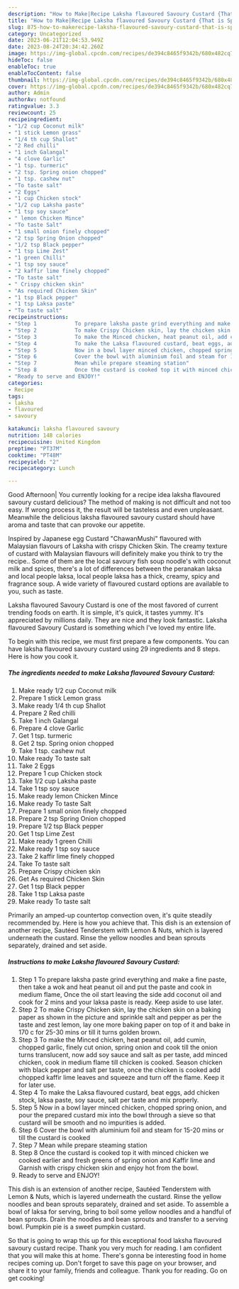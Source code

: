 ```yaml
---
description: "How to Make|Recipe Laksha flavoured Savoury Custard {That is Special"
title: "How to Make|Recipe Laksha flavoured Savoury Custard {That is Special"
slug: 875-how-to-makerecipe-laksha-flavoured-savoury-custard-that-is-special
category: Uncategorized
date: 2023-06-21T12:04:53.949Z
date: 2023-08-24T20:34:42.260Z
image: https://img-global.cpcdn.com/recipes/de394c8465f9342b/680x482cq70/laksha-flavoured-savoury-custard-recipe-main-photo.jpg
hideToc: false
enableToc: true
enableTocContent: false
thumbnail: https://img-global.cpcdn.com/recipes/de394c8465f9342b/680x482cq70/laksha-flavoured-savoury-custard-recipe-main-photo.jpg
cover: https://img-global.cpcdn.com/recipes/de394c8465f9342b/680x482cq70/laksha-flavoured-savoury-custard-recipe-main-photo.jpg
author: Admin
authorAv: notfound
ratingvalue: 3.3
reviewcount: 25
recipeingredient:
- "1/2 cup Coconut milk"
- "1 stick Lemon grass"
- "1/4 th cup Shallot"
- "2 Red chilli"
- "1 inch Galangal"
- "4 clove Garlic"
- "1 tsp. turmeric"
- "2 tsp. Spring onion chopped"
- "1 tsp. cashew nut"
- "To taste salt"
- "2 Eggs"
- "1 cup Chicken stock"
- "1/2 cup Laksha paste"
- "1 tsp soy sauce"
- " lemon Chicken Mince"
- "To taste Salt"
- "1 small onion finely chopped"
- "2 tsp Spring Onion chopped"
- "1/2 tsp Black pepper"
- "1 tsp Lime Zest"
- "1 green Chilli"
- "1 tsp soy sauce"
- "2 kaffir lime finely chopped"
- "To taste salt"
- " Crispy chicken skin"
- "As required Chicken Skin"
- "1 tsp Black pepper"
- "1 tsp Laksa paste"
- "To taste salt"
recipeinstructions:
- "Step 1            To prepare laksha paste grind everything and make a fine paste, then take a wok and heat peanut oil and put the paste and cook in medium flame, Once the oil start leaving the side add coconut oil and cook for 2 mins and your laksa paste is ready. Keep aside to use later."
- "Step 2            To make Crispy Chicken skin, lay the chicken skin on a baking paper as shown in the picture and sprinkle salt and pepper as per the taste and zest lemon, lay one more baking paper on top of it and bake in 170 c for 25-30 mins or till it turns golden brown."
- "Step 3            To make the Minced chicken, heat peanut oil, add cumin, chopped garlic, finely cut onion, spring onion and cook till the onion turns translucent, now add soy sauce and salt as per taste, add minced chicken, cook in medium flame till chicken is cooked. Season chicken with black pepper and salt per taste, once the chicken is cooked add chopped kaffir lime leaves and squeeze and turn off the flame. Keep it for later use."
- "Step 4            To make the Laksa flavoured custard, beat eggs, add chicken stock, laksa paste, soy sauce, salt per taste and mix properly."
- "Step 5            Now in a bowl layer minced chicken, chopped spring onion, and pour the prepared custard mix into the bowl through a sieve so that custard will be smooth and no impurities is added."
- "Step 6            Cover the bowl with aluminium foil and steam for 15-20 mins or till the custard is cooked"
- "Step 7            Mean while prepare steaming station"
- "Step 8            Once the custard is cooked top it with minced chicken we cooked earlier and fresh greens of spring onion and Kaffir lime and Garnish with crispy chicken skin and enjoy hot from the bowl."
- "Ready to serve and ENJOY!"
categories:
- Recipe
tags:
- laksha
- flavoured
- savoury

katakunci: laksha flavoured savoury 
nutrition: 148 calories
recipecuisine: United Kingdom
preptime: "PT37M"
cooktime: "PT48M"
recipeyield: "2"
recipecategory: Lunch

---
```



Good Afternoon| You currently looking for a recipe idea laksha flavoured savoury custard delicious? The method of making is not difficult and not too easy. If wrong process it, the result will be tasteless and even unpleasant. Meanwhile the delicious laksha flavoured savoury custard should have aroma and taste that can provoke our appetite.





Inspired by Japanese egg Custard &#34;ChawanMushi&#34; flavoured with Malaysian flavours of Laksha with crispy Chicken Skin. The creamy texture of custard with Malaysian flavours will definitely make you think to try the recipe.. Some of them are the local savoury fish soup noodle&#39;s with coconut milk and spices, there&#39;s a lot of differences between the peranakan laksa and local people laksa, local people laksa has a thick, creamy, spicy and fragrance soup. A wide variety of flavoured custard options are available to you, such as taste.

Laksha flavoured Savoury Custard is one of the most favored of current trending foods on earth. It is simple, it's quick, it tastes yummy. It's appreciated by millions daily. They are nice and they look fantastic. Laksha flavoured Savoury Custard is something which I've loved my entire life.


To begin with this recipe, we must first prepare a few components. You can have laksha flavoured savoury custard using 29 ingredients and 8 steps. Here is how you cook it.

<!--inarticleads1-->

##### The ingredients needed to make Laksha flavoured Savoury Custard:

1. Make ready 1/2 cup Coconut milk
1. Prepare 1 stick Lemon grass
1. Make ready 1/4 th cup Shallot
1. Prepare 2 Red chilli
1. Take 1 inch Galangal
1. Prepare 4 clove Garlic
1. Get 1 tsp. turmeric
1. Get 2 tsp. Spring onion chopped
1. Take 1 tsp. cashew nut
1. Make ready To taste salt
1. Take 2 Eggs
1. Prepare 1 cup Chicken stock
1. Take 1/2 cup Laksha paste
1. Take 1 tsp soy sauce
1. Make ready  lemon Chicken Mince
1. Make ready To taste Salt
1. Prepare 1 small onion finely chopped
1. Prepare 2 tsp Spring Onion chopped
1. Prepare 1/2 tsp Black pepper
1. Get 1 tsp Lime Zest
1. Make ready 1 green Chilli
1. Make ready 1 tsp soy sauce
1. Take 2 kaffir lime finely chopped
1. Take To taste salt
1. Prepare  Crispy chicken skin
1. Get As required Chicken Skin
1. Get 1 tsp Black pepper
1. Take 1 tsp Laksa paste
1. Make ready To taste salt


Primarily an amped-up countertop convection oven, it&#39;s quite steadily recommended by. Here is how you achieve that. This dish is an extension of another recipe, Sautéed Tenderstem with Lemon &amp; Nuts, which is layered underneath the custard. Rinse the yellow noodles and bean sprouts separately, drained and set aside. 

<!--inarticleads2-->

##### Instructions to make Laksha flavoured Savoury Custard:

1. Step 1            To prepare laksha paste grind everything and make a fine paste, then take a wok and heat peanut oil and put the paste and cook in medium flame, Once the oil start leaving the side add coconut oil and cook for 2 mins and your laksa paste is ready. Keep aside to use later.
1. Step 2            To make Crispy Chicken skin, lay the chicken skin on a baking paper as shown in the picture and sprinkle salt and pepper as per the taste and zest lemon, lay one more baking paper on top of it and bake in 170 c for 25-30 mins or till it turns golden brown.
1. Step 3            To make the Minced chicken, heat peanut oil, add cumin, chopped garlic, finely cut onion, spring onion and cook till the onion turns translucent, now add soy sauce and salt as per taste, add minced chicken, cook in medium flame till chicken is cooked. Season chicken with black pepper and salt per taste, once the chicken is cooked add chopped kaffir lime leaves and squeeze and turn off the flame. Keep it for later use.
1. Step 4            To make the Laksa flavoured custard, beat eggs, add chicken stock, laksa paste, soy sauce, salt per taste and mix properly.
1. Step 5            Now in a bowl layer minced chicken, chopped spring onion, and pour the prepared custard mix into the bowl through a sieve so that custard will be smooth and no impurities is added.
1. Step 6            Cover the bowl with aluminium foil and steam for 15-20 mins or till the custard is cooked
1. Step 7            Mean while prepare steaming station
1. Step 8            Once the custard is cooked top it with minced chicken we cooked earlier and fresh greens of spring onion and Kaffir lime and Garnish with crispy chicken skin and enjoy hot from the bowl.
1. Ready to serve and ENJOY!

This dish is an extension of another recipe, Sautéed Tenderstem with Lemon &amp; Nuts, which is layered underneath the custard. Rinse the yellow noodles and bean sprouts separately, drained and set aside. To assemble a bowl of laksa for serving, bring to boil some yellow noodles and a handful of bean sprouts. Drain the noodles and bean sprouts and transfer to a serving bowl. Pumpkin pie is a sweet pumpkin custard. 

So that is going to wrap this up for this exceptional food laksha flavoured savoury custard recipe. Thank you very much for reading. I am confident that you will make this at home. There's gonna be interesting food in home recipes coming up. Don't forget to save this page on your browser, and share it to your family, friends and colleague. Thank you for reading. Go on get cooking!
